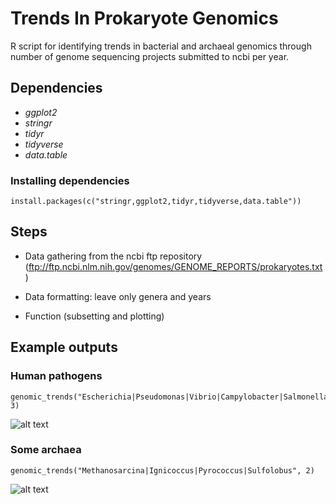 Trends In Prokaryote Genomics
===============================

R script for identifying trends in bacterial and archaeal genomics through number of genome sequencing projects submitted to ncbi per year.

## Dependencies
* _ggplot2_
* _stringr_
* _tidyr_
* _tidyverse_
* _data.table_

### Installing dependencies 

    install.packages(c("stringr,ggplot2,tidyr,tidyverse,data.table"))

## Steps
* Data gathering from the ncbi ftp repository (ftp://ftp.ncbi.nlm.nih.gov/genomes/GENOME_REPORTS/prokaryotes.txt)

* Data formatting: leave only genera and years

* Function (subsetting and plotting)

## Example outputs

### Human pathogens

    genomic_trends("Escherichia|Pseudomonas|Vibrio|Campylobacter|Salmonella|Brucella", 3)
    
![alt text](https://github.com/manuelgug/trends-in-prokaryote-genomics/blob/main/example_outputs/human_pathogens.png?raw=true)

### Some archaea

    genomic_trends("Methanosarcina|Ignicoccus|Pyrococcus|Sulfolobus", 2)

![alt text](https://github.com/manuelgug/trends-in-prokaryote-genomics/blob/main/example_outputs/some_archaea.png?raw=true)
